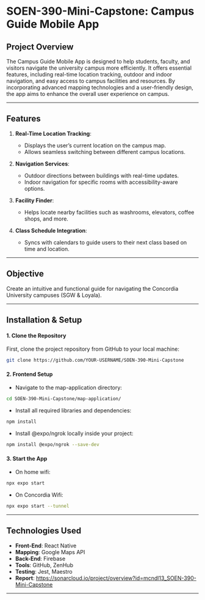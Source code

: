 # SOEN-390-Mini-Capstone: Campus Guide Mobile App

## Project Overview

The Campus Guide Mobile App is designed to help students, faculty, and visitors navigate the university campus more efficiently. It offers essential features, including real-time location tracking, outdoor and indoor navigation, and easy access to campus facilities and resources. By incorporating advanced mapping technologies and a user-friendly design, the app aims to enhance the overall user experience on campus.

---

## Features

1. **Real-Time Location Tracking**:

   - Displays the user’s current location on the campus map.
   - Allows seamless switching between different campus locations.

2. **Navigation Services**:

   - Outdoor directions between buildings with real-time updates.
   - Indoor navigation for specific rooms with accessibility-aware options.

3. **Facility Finder**:

   - Helps locate nearby facilities such as washrooms, elevators, coffee shops, and more.

4. **Class Schedule Integration**:
   - Syncs with calendars to guide users to their next class based on time and location.

---

## Objective

Create an intuitive and functional guide for navigating the Concordia University campuses (SGW & Loyala).

---

## Installation & Setup

#### 1. Clone the Repository

First, clone the project repository from GitHub to your local machine:

```bash
git clone https://github.com/YOUR-USERNAME/SOEN-390-Mini-Capstone
```

#### 2. Frontend Setup

- Navigate to the map-application directory:

```bash
cd SOEN-390-Mini-Capstone/map-application/
```

- Install all required libraries and dependencies:

```bash
npm install
```

- Install @expo/ngrok locally inside your project:

```bash
npm install @expo/ngrok --save-dev
```

#### 3. Start the App

- On home wifi:

```bash
npx expo start
```

- On Concordia Wifi:

```bash
npx expo start --tunnel
```

---

## Technologies Used

- **Front-End**: React Native
- **Mapping**: Google Maps API
- **Back-End**: Firebase
- **Tools**: GitHub, ZenHub
- **Testing**: Jest, Maestro
- **Report**: https://sonarcloud.io/project/overview?id=mcndl13_SOEN-390-Mini-Capstone

---
